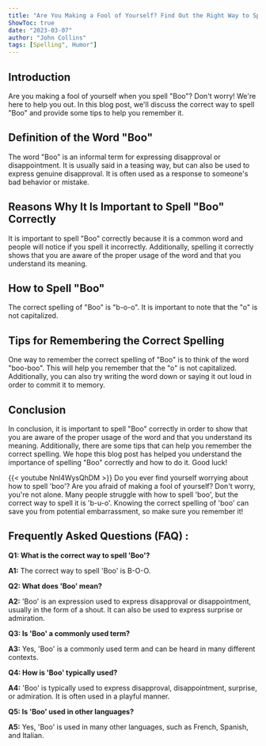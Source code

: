 ```yaml
---
title: "Are You Making a Fool of Yourself? Find Out the Right Way to Spell 'Boo'!"
ShowToc: true 
date: "2023-03-07"
author: "John Collins" 
tags: [Spelling", Humor"]
---
```

## Introduction

Are you making a fool of yourself when you spell "Boo"? Don't worry! We're here to help you out. In this blog post, we'll discuss the correct way to spell "Boo" and provide some tips to help you remember it.

## Definition of the Word "Boo"

The word "Boo" is an informal term for expressing disapproval or disappointment. It is usually said in a teasing way, but can also be used to express genuine disapproval. It is often used as a response to someone's bad behavior or mistake.

## Reasons Why It Is Important to Spell "Boo" Correctly

It is important to spell "Boo" correctly because it is a common word and people will notice if you spell it incorrectly. Additionally, spelling it correctly shows that you are aware of the proper usage of the word and that you understand its meaning.

## How to Spell "Boo"

The correct spelling of "Boo" is "b-o-o". It is important to note that the "o" is not capitalized.

## Tips for Remembering the Correct Spelling

One way to remember the correct spelling of "Boo" is to think of the word "boo-boo". This will help you remember that the "o" is not capitalized. Additionally, you can also try writing the word down or saying it out loud in order to commit it to memory.

## Conclusion

In conclusion, it is important to spell "Boo" correctly in order to show that you are aware of the proper usage of the word and that you understand its meaning. Additionally, there are some tips that can help you remember the correct spelling. We hope this blog post has helped you understand the importance of spelling "Boo" correctly and how to do it. Good luck!

{{< youtube Nnl4WysQhDM >}} 
Do you ever find yourself worrying about how to spell 'boo'? Are you afraid of making a fool of yourself? Don't worry, you're not alone. Many people struggle with how to spell 'boo', but the correct way to spell it is 'b-u-o'. Knowing the correct spelling of 'boo' can save you from potential embarrassment, so make sure you remember it!

## Frequently Asked Questions (FAQ) :
**Q1: What is the correct way to spell 'Boo'?**

**A1:** The correct way to spell 'Boo' is B-O-O.

**Q2: What does 'Boo' mean?**

**A2:** 'Boo' is an expression used to express disapproval or disappointment, usually in the form of a shout. It can also be used to express surprise or admiration.

**Q3: Is 'Boo' a commonly used term?**

**A3:** Yes, 'Boo' is a commonly used term and can be heard in many different contexts.

**Q4: How is 'Boo' typically used?**

**A4:** 'Boo' is typically used to express disapproval, disappointment, surprise, or admiration. It is often used in a playful manner.

**Q5: Is 'Boo' used in other languages?**

**A5:** Yes, 'Boo' is used in many other languages, such as French, Spanish, and Italian.






